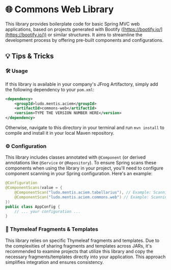 # 🌐 Commons Web Library

This library provides boilerplate code for basic Spring MVC web applications, based on projects generated with Bootify ([https://bootify.io/](https://bootify.io/)) or similar structures.  It aims to streamline the development process by offering pre-built components and configurations.

## 💡 Tips & Tricks

### 🛠️ Usage

If this library is available in your company's JFrog Artifactory, simply add the following dependency to your `pom.xml`:

```xml
<dependency>
    <groupId>ludo.mentis.aciem</groupId>
    <artifactId>commons-web</artifactId>
    <version>TYPE THE VERSION NUMBER HERE</version>
</dependency>
```
Otherwise, navigate to this directory in your terminal and run `mvn install` to compile and install it in your local Maven repository.

### ⚙️ Configuration

This library includes classes annotated with `@Component` (or derived annotations like `@Service` or `@Repository`).  To ensure Spring scans these components when using the library in your project, you'll need to configure component scanning in your Spring configuration. Here's an example:

```java
@Configuration
@ComponentScans(value = {
    @ComponentScan("ludo.mentis.aciem.tabellarius"), // Example: Scanning your package
    @ComponentScan("ludo.mentis.aciem.commons.web") // Example: Scanning this package
})
public class AppConfig {
    // ... your configuration ...
}
```

### 📄 Thymeleaf Fragments & Templates

This library relies on specific Thymeleaf fragments and templates.  Due to the complexities of sharing fragments and templates across JARs, it's recommended to examine projects that utilize this library and copy the necessary fragments/templates directly into your application.  This approach simplifies integration and ensures consistency.